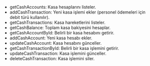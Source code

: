- getCashAccounts: Kasa hesaplarını listeler.
- addCashTransaction: Yeni kasa işlemi ekler (personel ödemeleri için debit türü kullanılır).
- getCashTransactions: Kasa hareketlerini listeler.
- getCashBalance: Toplam kasa bakiyesini hesaplar.
- getCashAccountById: Belirli bir kasa hesabını getirir.
- addCashAccount: Yeni kasa hesabı ekler.
- updateCashAccount: Kasa hesabını günceller.
- getCashTransactionById: Belirli bir kasa işlemini getirir.
- updateCashTransaction: Kasa işlemini günceller.
- deleteCashTransaction: Kasa işlemini siler.
